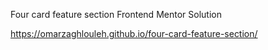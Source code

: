 Four card feature section Frontend Mentor Solution

https://omarzaghlouleh.github.io/four-card-feature-section/

